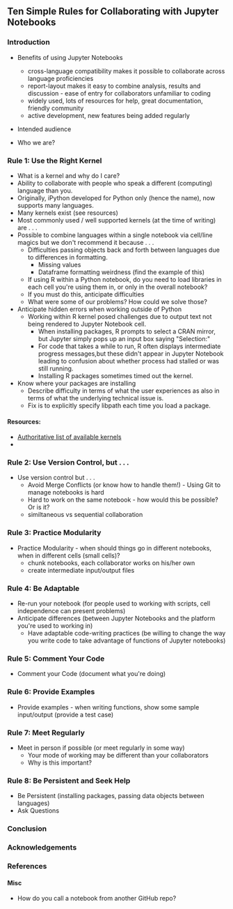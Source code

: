 ## Ten Simple Rules for Collaborating with Jupyter Notebooks

### Introduction

- Benefits of using Jupyter Notebooks
    - cross-language compatibility makes it possible to collaborate across language proficiencies
    - report-layout makes it easy to combine analysis, results and discussion - ease of entry for collaborators unfamiliar to coding
    - widely used, lots of resources for help, great documentation, friendly community
    - active development, new features being added regularly
    
 - Intended audience
 
 - Who we are?

### Rule 1: Use the Right Kernel
- What is a kernel and why do I care?
- Ability to collaborate with people who speak a different (computing) language than you.
- Originally, iPython developed for Python only (hence the name), now supports many languages.
-  Many kernels exist (see resources)
- Most commonly used / well supported kernels (at the time of writing) are . . . 
- Possible to combine languages within a single notebook via cell/line magics but we don't recommend it because . . . 
    - Difficulties passing objects back and forth between languages due to differences in formatting. 
        - Missing values 
        - Dataframe formatting weirdness (find the example of this)
    - If using R within a Python notebook, do you need to load libraries in each cell you're using them in, or only in the overall notebook?
    - If you must do this, anticipate difficulties
    - What were some of our problems? How could we solve those?
- Anticipate hidden errors when working outside of Python
    - Working within R kernel posed challenges due to output text not being rendered to Jupyter Notebook cell.
        - When installing packages, R prompts to select a CRAN mirror, but Jupyter simply pops up an input box saying "Selection:"
        - For code that takes a while to run, R often displays intermediate progress messages,but these didn't appear in Jupyter Notebook
          leading to confusion about whether process had stalled or was still running.
        - Installing R packages sometimes timed out the kernel.
- Know where your packages are installing
    - Describe difficulty in terms of what the user experiences as also in terms of what the underlying technical issue is. 
    - Fix is to explicitly specify libpath each time you load a package.

#### Resources:
- [Authoritative list of available kernels](https://github.com/jupyter/jupyter/wiki/Jupyter-kernels)
- 

### Rule 2: Use Version Control, but . . . 
- Use version control but . . .  
  - Avoid Merge Conflicts (or know how to handle them!) - Using Git to manage notebooks is hard
  - Hard to work on the same notebook - how would this be possible? Or is it?
  - similtaneous vs sequential collaboration

### Rule 3: Practice Modularity
- Practice Modularity - when should things go in different notebooks, when in different cells (small cells)?
    - chunk notebooks, each collaborator works on his/her own
    - create intermediate input/output files

### Rule 4: Be Adaptable
- Re-run your notebook (for people used to working with scripts, cell independence can present problems)
- Anticipate differences (between Jupyter Notebooks and the platform you're used to working in)
    - Have adaptable code-writing practices (be willing to change the way you write code to take advantage of functions of Jupyter notebooks)

### Rule 5: Comment Your Code
- Comment your Code (document what you're doing)

### Rule 6: Provide Examples
- Provide examples - when writing functions, show some sample input/output (provide a test case)
    
### Rule 7: Meet Regularly
- Meet in person if possible (or meet regularly in some way)
    - Your mode of working may be different than your collaborators  
    - Why is this important?

### Rule 8: Be Persistent and Seek Help
- Be Persistent  (installing packages, passing data objects between languages)
- Ask Questions  
    
### Conclusion

### Acknowledgements

### References
    
#### Misc
- How do you call a notebook from another GitHub repo?

    


